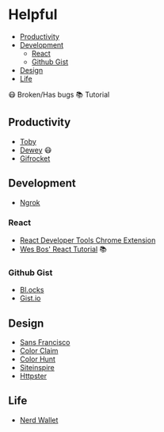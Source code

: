Helpful
======
- [Productivity](#productivity)
- [Development](#development)
  - [React](#react)
  - [Github Gist](#github-gist)
- [Design](#design)
- [Life](#life)

:mask:  Broken/Has bugs
:books: Tutorial

## Productivity
- [Toby](https://gettoby.com/)
- [Dewey](deweyapp.io) :mask:
- [Gifrocket](http://gifrocket.com/)

## Development
- [Ngrok](https://ngrok.com/)

### React
- [React Developer Tools Chrome Extension](https://chrome.google.com/webstore/detail/react-developer-tools/fmkadmapgofadopljbjfkapdkoienihi)
- [Wes Bos' React Tutorial](https://reactforbeginners.com/) :books:

### Github Gist
- [Bl.ocks](http://bl.ocks.org)
- [Gist.io](http://gist.io)

## Design
- [Sans Francisco](http://sansfrancis.co/)
- [Color Claim](http://www.vanschneider.com/colors/)
- [Color Hunt](http://colorhunt.co/)
- [Siteinspire](http://siteinspire.com)
- [Httpster](http://httpster.net)

## Life
- [Nerd Wallet](https://nerdwallet.com)
